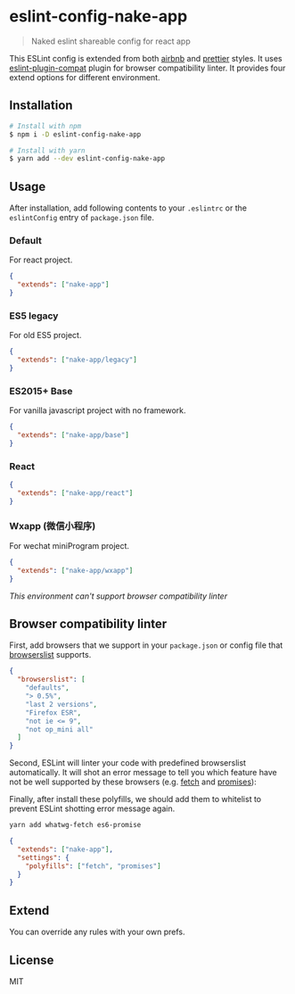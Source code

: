 # eslint-config-nake-app

> Naked eslint shareable config for react app

This ESLint config is extended from both [airbnb](https://github.com/airbnb/javascript) and [prettier](https://prettier.io/) styles. It uses [eslint-plugin-compat](https://github.com/amilajack/eslint-plugin-compat) plugin for browser compatibility linter. It provides four extend options for different environment.

## Installation

```bash
# Install with npm
$ npm i -D eslint-config-nake-app

# Install with yarn
$ yarn add --dev eslint-config-nake-app
```

## Usage

After installation, add following contents to your `.eslintrc` or the `eslintConfig` entry of `package.json` file.

### Default

For react project.

```json
{
  "extends": ["nake-app"]
}
```

### ES5 legacy

For old ES5 project.

```json
{
  "extends": ["nake-app/legacy"]
}
```

### ES2015+ Base

For vanilla javascript project with no framework.

```json
{
  "extends": ["nake-app/base"]
}
```

### React

```json
{
  "extends": ["nake-app/react"]
}
```

### Wxapp (微信小程序)

For wechat miniProgram project.

```json
{
  "extends": ["nake-app/wxapp"]
}
```

_This environment can't support browser compatibility linter_

## Browser compatibility linter

First, add browsers that we support in your `package.json` or config file that [browserslist](https://github.com/browserslist/browserslist) supports.

```json
{
  "browserslist": [
    "defaults",
    "> 0.5%",
    "last 2 versions",
    "Firefox ESR",
    "not ie <= 9",
    "not op_mini all"
  ]
}
```

Second, ESLint will linter your code with predefined browserslist automatically. It will shot an error message to tell you which feature have not be well supported by these browsers (e.g. [fetch](https://caniuse.com/#feat=fetch) and [promises](https://caniuse.com/#feat=promises)):

Finally, after install these polyfills, we should add them to whitelist to prevent ESLint shotting error message again.

```bash
yarn add whatwg-fetch es6-promise
```

```json
{
  "extends": ["nake-app"],
  "settings": {
    "polyfills": ["fetch", "promises"]
  }
}
```

## Extend

You can override any rules with your own prefs.

## License

MIT
